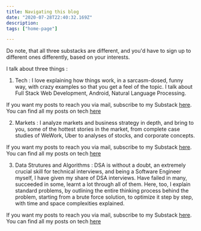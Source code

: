 ```yaml
---
title: Navigating this blog
date: "2020-07-28T22:40:32.169Z"
description: 
tags: ["home-page"]

---
```


Do note, that all three substacks are different, and you'd have to sign up to different ones differently, based on your interests.

I talk about three things : 

1. Tech : I love explaining how things work, in a sarcasm-dosed, funny way, with crazy examples so that you get a feel of the topic. I talk about Full Stack Web Development, Android, Natural Language Processing. 

If you want my posts to reach you via mail, subscribe to my Substack [here](https://dkprobestech.substack.com/subscribe). You can find all my posts on tech [here](https://dkprobes.tech/Tech)

2. Markets : I analyze markets and business strategy in depth, and bring to you, some of the hottest stories in the market, from complete case studies of WeWork, Uber to analyses of stocks, and corporate concepts.

If you want my posts to reach you via mail, subscribe to my Substack [here](https://dkprobesmarket.substack.com/subscribe). You can find all my posts on tech [here](https://dkprobes.tech/Markets)

3. Data Strutures and Algorithms : DSA is without a doubt, an extremely crucial skill for technical interviews, and being a Software Engineer myself, I have given my share of DSA interviews. Have failed in many, succeeded in some, learnt a lot through all of them. Here, too, I explain standard problems, by outlining the entire thinking process behind the problem, starting from a brute force solution, to optimize it step by step, with time and space complexities explained.

If you want my posts to reach you via mail, subscribe to my Substack [here](https://dkprobescode.substack.com/subscribe). You can find all my posts on tech [here](https://dkprobes.tech/Data-structures)

